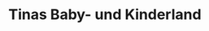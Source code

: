 ---
title: "Tinas Baby- und Kinderland"
url: /koenigsbronn/tinas-baby-und-kinderland/
shop: Kramladen
---